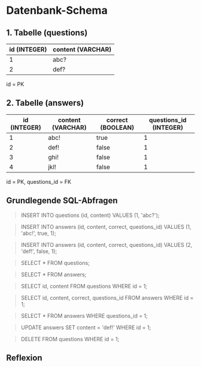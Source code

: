 # Datenbank-Schema

## 1. Tabelle (questions)

| id (INTEGER) | content (VARCHAR) |
| ------------ | ----------------- |
| 1 | abc? |
| 2 | def? |

id = PK

## 2. Tabelle (answers)

| id (INTEGER) | content (VARCHAR) | correct (BOOLEAN) | questions_id (INTEGER) |
| ------------ | ----------------- | ----------------- | ---------------------- |
| 1 | abc! | true | 1 |
| 2 | def! | false | 1 |
| 3 | ghi! | false | 1 |
| 4 | jkl! | false | 1 |

id = PK, questions_id = FK

## Grundlegende SQL-Abfragen

> INSERT INTO questions (id, content) VALUES (1, 'abc?');

> INSERT INTO answers (id, content, correct, questions_id) VALUES (1, 'abc!', true, 1);

> INSERT INTO answers (id, content, correct, questions_id) VALUES (2, 'def!', false, 1);

> SELECT * FROM questions;

> SELECT * FROM answers;

> SELECT id, content FROM questions WHERE id = 1;

> SELECT id, content, correct, questions_id FROM answers WHERE id = 1;

> SELECT * FROM answers WHERE questions_id = 1;

> UPDATE answers SET content = 'def!' WHERE id = 1;

> DELETE FROM questions WHERE id = 1;

## Reflexion